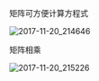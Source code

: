 矩阵可方便计算方程式

![2017-11-20_214646](D:\PycharmProjects\TensorFlow\AndrewNg\2017-11-20_214646.jpg)

矩阵相乘

![2017-11-20_215226](D:\PycharmProjects\TensorFlow\AndrewNg\2017-11-20_215226.jpg)